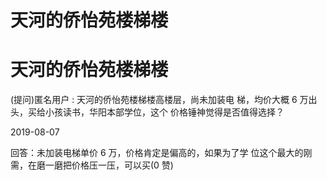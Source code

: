 # 天河的侨怡苑楼梯楼

# 天河的侨怡苑楼梯楼

(提问)匿名用户 : 天河的侨怡苑楼梯楼高楼层，尚未加装电 梯，均价大概 6 万出头，买给小孩读书，华阳本部学位，这个 价格锤神觉得是否值得选择？

2019-08-07

回答：未加装电梯单价 6 万，价格肯定是偏高的，如果为了学 位这个最大的刚需，在磨一磨把价格压一压，可以买(0 赞)